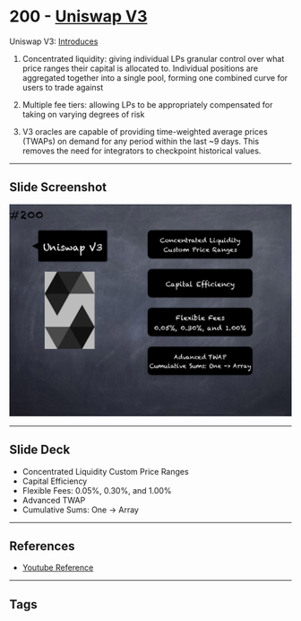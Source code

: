 # 200 - [Uniswap V3](Uniswap%20V3.md)
Uniswap V3: [Introduces](https://uniswap.org/blog/uniswap-v3/)

1.  Concentrated liquidity: giving individual LPs granular control over what price ranges their capital is allocated to. Individual positions are aggregated together into a single pool, forming one combined curve for users to trade against
    
2.  Multiple fee tiers: allowing LPs to be appropriately compensated for taking on varying degrees of risk
    
3.  V3 oracles are capable of providing time-weighted average prices (TWAPs) on demand for any period within the last ~9 days. This removes the need for integrators to checkpoint historical values.

___
## Slide Screenshot
![200.png](../images/solidity201/200.png)
___
## Slide Deck
- Concentrated Liquidity Custom Price Ranges
- Capital Efficiency
- Flexible Fees: 0.05%, 0.30%, and 1.00%
- Advanced TWAP
- Cumulative Sums: One -> Array
___
## References
- [Youtube Reference](https://youtu.be/0kx8M4u5980?t=1636)
___
## Tags